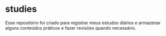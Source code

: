 # studies
Esse repositório foi criado para registrar meus estudos diários e armazenar alguns conteúdos práticos e fazer revisões quando necessário.

